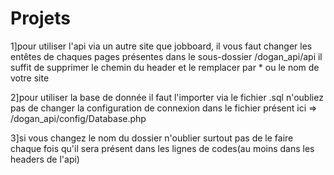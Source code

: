 # Projets

1]pour utiliser l'api via un autre site que jobboard, il vous faut changer les entêtes de chaques pages présentes dans le sous-dossier /dogan_api/api il suffit de supprimer le chemin du header et le remplacer par * ou le nom de votre site

2]pour utiliser la base de donnée il faut l'importer via le fichier .sql n'oubliez pas de changer la configuration de connexion dans le fichier présent ici => /dogan_api/config/Database.php

3]si vous changez le nom du dossier n'oublier surtout pas de le faire chaque fois qu'il sera présent dans les lignes de codes(au moins dans les headers de l'api)
